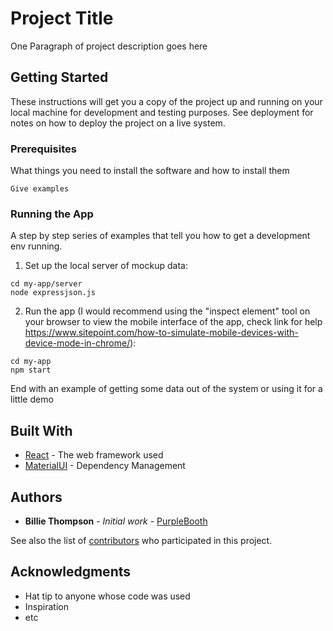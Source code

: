 # Project Title

One Paragraph of project description goes here

## Getting Started

These instructions will get you a copy of the project up and running on your local machine for development and testing purposes. See deployment for notes on how to deploy the project on a live system.

### Prerequisites

What things you need to install the software and how to install them

```
Give examples
```

### Running the App

A step by step series of examples that tell you how to get a development env running.

1. Set up the local server of mockup data:

```
cd my-app/server 
node expressjson.js 
```

2. Run the app (I would recommend using the "inspect element" tool on your browser to view the mobile interface of the app, check link for help https://www.sitepoint.com/how-to-simulate-mobile-devices-with-device-mode-in-chrome/):

```
cd my-app
npm start
```

End with an example of getting some data out of the system or using it for a little demo

## Built With

* [React](http://www.dropwizard.io/1.0.2/docs/) - The web framework used
* [MaterialUI](https://maven.apache.org/) - Dependency Management

## Authors

* **Billie Thompson** - *Initial work* - [PurpleBooth](https://github.com/PurpleBooth)

See also the list of [contributors](https://github.com/your/project/contributors) who participated in this project.

## Acknowledgments

* Hat tip to anyone whose code was used
* Inspiration
* etc
